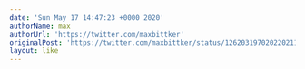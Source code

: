 ```yaml
---
date: 'Sun May 17 14:47:23 +0000 2020'
authorName: max
authorUrl: 'https://twitter.com/maxbittker'
originalPost: 'https://twitter.com/maxbittker/status/1262031970202202114'
layout: like
---
```

